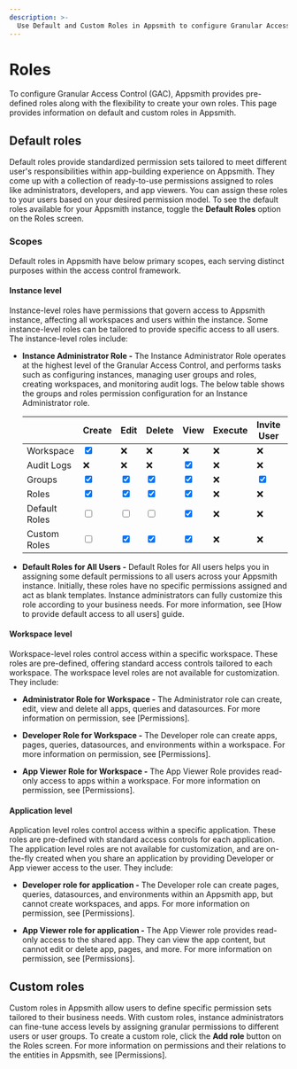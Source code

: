 ```yaml
---
description: >-
  Use Default and Custom Roles in Appsmith to configure Granular Access Control
---
```

# Roles
To configure Granular Access Control (GAC), Appsmith provides pre-defined roles along with the flexibility to create your own roles. This page provides information on default and custom roles in Appsmith.

## Default roles

Default roles provide standardized permission sets tailored to meet different user's responsibilities within app-building experience on Appsmith. They come up with a collection of ready-to-use permissions assigned to roles like administrators, developers, and app viewers. You can assign these roles to your users based on your desired permission model. To see the default roles available for your Appsmith instance, toggle the **Default Roles** option on the Roles screen.

 <ZoomImage
    src="/img/GAC-Default-Roles-toggle.png" 
    alt="Toggle the Default Roles options to view Default roles"
    caption="Toggle the Default Roles options to view Default roles"
  />

  ### Scopes

Default roles in Appsmith have below primary scopes, each serving distinct purposes within the access control framework. 

#### Instance level

Instance-level roles have permissions that govern access to Appsmith instance, affecting all workspaces and users within the instance. Some instance-level roles can be tailored to provide specific access to all users. The instance-level roles include:

* **Instance Administrator Role -** The Instance Administrator Role operates at the highest level of the Granular Access Control, and performs tasks such as configuring instances, managing user groups and roles, creating workspaces, and monitoring audit logs. The below table shows the groups and roles permission configuration for an Instance Administrator role.

  |             | Create | Edit | Delete | View | Execute | Invite User | Remove User | Associate Role |
  |------------|-------|-------|--------|---|---|---|--|--|
  | Workspace  | <input type="checkbox" checked/> | ❌  |❌  |❌  |❌  |❌  |❌  |❌  |
  | Audit Logs | ❌  |❌  |❌  | <input type="checkbox" checked/>  |❌  |❌  |❌  |❌  |
  | Groups   | <input type="checkbox" checked/> | <input type="checkbox" checked/> | <input type="checkbox" checked/> |<input type="checkbox" checked/> | ❌  | <input type="checkbox" checked/> | <input type="checkbox" checked/>| ❌ |
  | Roles   | <input type="checkbox" checked/> | <input type="checkbox" checked/> | <input type="checkbox" checked/> |<input type="checkbox" checked/> | ❌  | ❌  |❌ | <input type="checkbox" checked/> | 
  | Default Roles   | <input type="checkbox"/> | <input type="checkbox"/> | <input type="checkbox"/> |<input type="checkbox" checked/> | ❌  | ❌  |❌ | <input type="checkbox" checked/> | 
  | Custom Roles   | <input type="checkbox"/> | <input type="checkbox" checked/> | <input type="checkbox" checked/> |<input type="checkbox" checked/> | ❌  | ❌  |❌ | <input type="checkbox" checked/> | 

* **Default Roles for All Users -** Default Roles for All users helps you in assigning some default permissions to all users across your Appsmith instance. Initially, these roles have no specific permissions assigned and act as blank templates. Instance administrators can fully customize this role according to your business needs. For more information, see [How to provide default access to all users] guide.

#### Workspace level

Workspace-level roles control access within a specific workspace. These roles are pre-defined, offering standard access controls tailored to each workspace. The workspace level roles are not available for customization. They include:

* **Administrator Role for Workspace -** The Administrator role can create, edit, view and delete all apps, queries and datasources. For more information on permission, see [Permissions].

* **Developer Role for Workspace -** The Developer role can create apps, pages, queries, datasources, and environments within a workspace. For more information on permission, see [Permissions].

* **App Viewer Role for Workspace -** The App Viewer Role provides read-only access to apps within a workspace. For more information on permission, see [Permissions]. 

#### Application level

Application level roles control access within a specific application. These roles are pre-defined with standard access controls for each application. The application level roles are not available for customization, and are on-the-fly created when you share an application by providing Developer or App viewer access to the user. They include:

* **Developer role for application -** The Developer role can create pages, queries, datasources, and environments within an Appsmith app, but cannot create workspaces, and apps. For more information on permission, see [Permissions].

* **App Viewer role for application -** The App Viewer role provides read-only access to the shared app. They can view the app content, but cannot edit or delete app, pages, and more. For more information on permission, see [Permissions].

## Custom roles

Custom roles in Appsmith allow users to define specific permission sets tailored to their business needs. With custom roles, instance administrators can fine-tune access levels by assigning granular permissions to different users or user groups. To create a custom role, click the **Add role** button on the Roles screen. For more information on permissions and their relations to the entities in Appsmith, see [Permissions].

 <ZoomImage
    src="/img/GAC-Create-Custom-Roles-Add-Role-button.png" 
    alt="Click the Add role button to create a custom role"
    caption="Click the Add role button to create a custom role"
  />